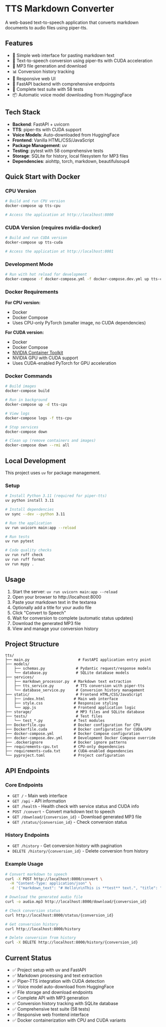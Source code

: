 # TTS Markdown Converter

A web-based text-to-speech application that converts markdown documents to audio files using piper-tts.

## Features

- 🎯 Simple web interface for pasting markdown text
- 🤖 Text-to-speech conversion using piper-tts with CUDA acceleration
- 📁 MP3 file generation and download
- 📊 Conversion history tracking
- 🎨 Responsive web UI
- 🚀 FastAPI backend with comprehensive endpoints
- 🧪 Complete test suite with 58 tests
- 📦 Automatic voice model downloading from HuggingFace

## Tech Stack

- **Backend**: FastAPI + uvicorn
- **TTS**: piper-tts with CUDA support
- **Voice Models**: Auto-downloaded from HuggingFace
- **Frontend**: Vanilla HTML/CSS/JavaScript  
- **Package Management**: uv
- **Testing**: pytest with 58 comprehensive tests
- **Storage**: SQLite for history, local filesystem for MP3 files
- **Dependencies**: aiohttp, torch, markdown, beautifulsoup4

## Quick Start with Docker

### CPU Version
```bash
# Build and run CPU version
docker-compose up tts-cpu

# Access the application at http://localhost:8000
```

### CUDA Version (requires nvidia-docker)
```bash
# Build and run CUDA version
docker-compose up tts-cuda

# Access the application at http://localhost:8001
```

### Development Mode
```bash
# Run with hot reload for development
docker-compose -f docker-compose.yml -f docker-compose.dev.yml up tts-cpu
```

### Docker Requirements

**For CPU version:**
- Docker
- Docker Compose
- Uses CPU-only PyTorch (smaller image, no CUDA dependencies)

**For CUDA version:**
- Docker
- Docker Compose
- [NVIDIA Container Toolkit](https://docs.nvidia.com/datacenter/cloud-native/container-toolkit/install-guide.html)
- NVIDIA GPU with CUDA support
- Uses CUDA-enabled PyTorch for GPU acceleration

### Docker Commands

```bash
# Build images
docker-compose build

# Run in background
docker-compose up -d tts-cpu

# View logs
docker-compose logs -f tts-cpu

# Stop services
docker-compose down

# Clean up (remove containers and images)
docker-compose down --rmi all
```

## Local Development

This project uses `uv` for package management.

### Setup

```bash
# Install Python 3.11 (required for piper-tts)
uv python install 3.11

# Install dependencies
uv sync --dev --python 3.11

# Run the application
uv run uvicorn main:app --reload

# Run tests
uv run pytest

# Code quality checks
uv run ruff check
uv run ruff format
uv run mypy .
```

## Usage

1. Start the server: `uv run uvicorn main:app --reload`
2. Open your browser to http://localhost:8000
3. Paste your markdown text in the textarea
4. Optionally add a title for your audio file
5. Click "Convert to Speech" 
6. Wait for conversion to complete (automatic status updates)
7. Download the generated MP3 file
8. View and manage your conversion history

## Project Structure

```
tts/
├── main.py                      # FastAPI application entry point
├── models/
│   ├── schemas.py              # Pydantic request/response models
│   └── database.py             # SQLite database models
├── services/
│   ├── markdown_processor.py  # Markdown text extraction
│   ├── tts_service.py          # TTS conversion with piper-tts
│   └── database_service.py     # Conversion history management
├── static/                     # Frontend HTML/CSS/JavaScript
│   ├── index.html             # Main web interface
│   ├── style.css              # Responsive styling
│   └── app.js                 # Frontend application logic
├── storage/                    # MP3 files and SQLite database
├── tests/                      # Test files
│   └── test_*.py              # Test modules
├── Dockerfile.cpu             # Docker configuration for CPU
├── Dockerfile.cuda            # Docker configuration for CUDA/GPU
├── docker-compose.yml         # Docker Compose configuration
├── docker-compose.dev.yml     # Development Docker Compose override
├── .dockerignore              # Docker ignore patterns
├── requirements-cpu.txt       # CPU-only dependencies
├── requirements-cuda.txt      # CUDA-enabled dependencies
└── pyproject.toml             # Project configuration
```

## API Endpoints

### Core Endpoints
- `GET /` - Main web interface
- `GET /api` - API information
- `GET /health` - Health check with service status and CUDA info
- `POST /convert` - Convert markdown text to speech
- `GET /download/{conversion_id}` - Download generated MP3 file
- `GET /status/{conversion_id}` - Check conversion status

### History Endpoints
- `GET /history` - Get conversion history with pagination
- `DELETE /history/{conversion_id}` - Delete conversion from history

### Example Usage

```bash
# Convert markdown to speech
curl -X POST http://localhost:8000/convert \
  -H "Content-Type: application/json" \
  -d '{"markdown_text": "# Hello\n\nThis is **test** text.", "title": "My Audio"}'

# Download the generated audio file
curl -o audio.mp3 http://localhost:8000/download/{conversion_id}

# Check conversion status
curl http://localhost:8000/status/{conversion_id}

# Get conversion history
curl http://localhost:8000/history

# Delete conversion from history
curl -X DELETE http://localhost:8000/history/{conversion_id}
```

## Current Status

- ✅ Project setup with uv and FastAPI
- ✅ Markdown processing and text extraction
- ✅ Piper-TTS integration with CUDA detection
- ✅ Voice model auto-download from HuggingFace
- ✅ File storage and download endpoints
- ✅ Complete API with MP3 generation
- ✅ Conversion history tracking with SQLite database
- ✅ Comprehensive test suite (58 tests)
- ✅ Responsive web frontend interface
- ✅ Docker containerization with CPU and CUDA variants